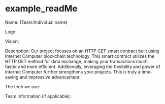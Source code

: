 # example_readMe

Name: (Team/Individual name)

Logo: 


Vision:

Description: Our project focuses on an HTTP GET smart contract built using Internet Computer blockchain technology. This smart contract utilizes the HTTP GET method for data exchange, making your transactions much faster and more efficient. Additionally, leveraging the flexibility and power of Internet Computer further strengthens your projects. This is truly a time-saving and impressive advancement.

The tech we use:

Team information (if applicable):
